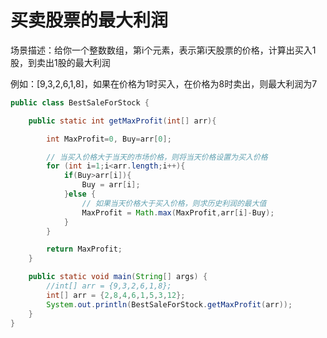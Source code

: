 # 买卖股票的最大利润

场景描述：给你一个整数数组，第i个元素，表示第i天股票的价格，计算出买入1股，到卖出1股的最大利润

例如：[9,3,2,6,1,8]，如果在价格为1时买入，在价格为8时卖出，则最大利润为7

```java
public class BestSaleForStock {

    public static int getMaxProfit(int[] arr){

        int MaxProfit=0, Buy=arr[0];

        // 当买入价格大于当天的市场价格，则将当天价格设置为买入价格
        for (int i=1;i<arr.length;i++){
            if(Buy>arr[i]){
                Buy = arr[i];
            }else {
                // 如果当天价格大于买入价格，则求历史利润的最大值
                MaxProfit = Math.max(MaxProfit,arr[i]-Buy);
            }
        }

        return MaxProfit;
    }

    public static void main(String[] args) {
        //int[] arr = {9,3,2,6,1,8};
        int[] arr = {2,8,4,6,1,5,3,12};
        System.out.println(BestSaleForStock.getMaxProfit(arr));
    }
}

```

